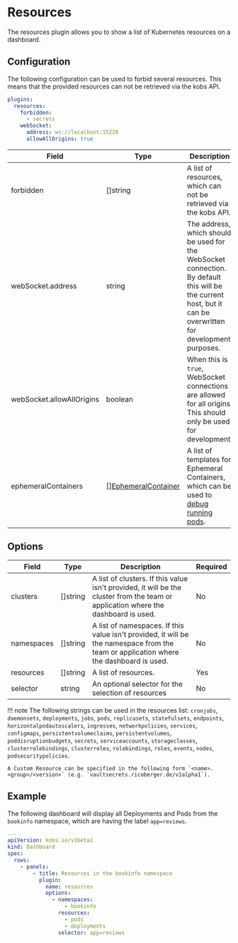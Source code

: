 # Resources

The resources plugin allows you to show a list of Kubernetes resources on a dashboard.

## Configuration

The following configuration can be used to  forbid several resources. This means that the provided resources can not be retrieved via the kobs API.

```yaml
plugins:
  resources:
    forbidden:
      - secrets
    webSocket:
      address: ws://localhost:15220
      allowAllOrigins: true
```

| Field | Type | Description | Required |
| ----- | ---- | ----------- | -------- |
| forbidden | []string | A list of resources, which can not be retrieved via the kobs API. | No |
| webSocket.address | string | The address, which should be used for the WebSocket connection. By default this will be the current host, but it can be overwritten for development purposes. | No |
| webSocket.allowAllOrigins | boolean | When this is `true`, WebSocket connections are allowed for all origins. This should only be used for development. | No |
| ephemeralContainers | [[]EphemeralContainer](https://kubernetes.io/docs/reference/generated/kubernetes-api/v1.21/#ephemeralcontainer-v1-core) | A list of templates for Ephemeral Containers, which can be used to [debug running pods](https://kubernetes.io/docs/tasks/debug-application-cluster/debug-running-pod/#ephemeral-container). | No |

## Options

| Field | Type | Description | Required |
| ----- | ---- | ----------- | -------- |
| clusters | []string | A list of clusters. If this value isn't provided, it will be the cluster from the team or application where the dashboard is used. | No |
| namespaces | []string | A list of namespaces. If this value isn't provided, it will be the namespace from the team or application where the dashboard is used. | No |
| resources | []string | A list of resources. | Yes |
| selector | string | An optional selector for the selection of resources | No |

!!! note
    The following strings can be used in the resources list: `cronjobs`, `daemonsets`, `deployments`, `jobs`, `pods`, `replicasets`, `statefulsets`, `endpoints`, `horizontalpodautoscalers`, `ingresses`, `networkpolicies`, `services`, `configmaps`, `persistentvolumeclaims`, `persistentvolumes`, `poddisruptionbudgets`, `secrets`, `serviceaccounts`, `storageclasses`, `clusterrolebindings`, `clusterroles`, `rolebindings`, `roles`, `events`, `nodes`, `podsecuritypolicies`.

    A Custom Resource can be specified in the following form `<name>.<group>/<version>` (e.g. `vaultsecrets.ricoberger.de/v1alpha1`).

## Example

The following dashboard will display all Deployments and Pods from the `bookinfo` namespace, which are having the label `app=reviews`.

```yaml
---
apiVersion: kobs.io/v1beta1
kind: Dashboard
spec:
  rows:
    - panels:
        - title: Resources in the bookinfo namespace
          plugin:
            name: resources
            options:
              - namespaces:
                  - bookinfo
                resources:
                  - pods
                  - deployments
                selector: app=reviews
```
